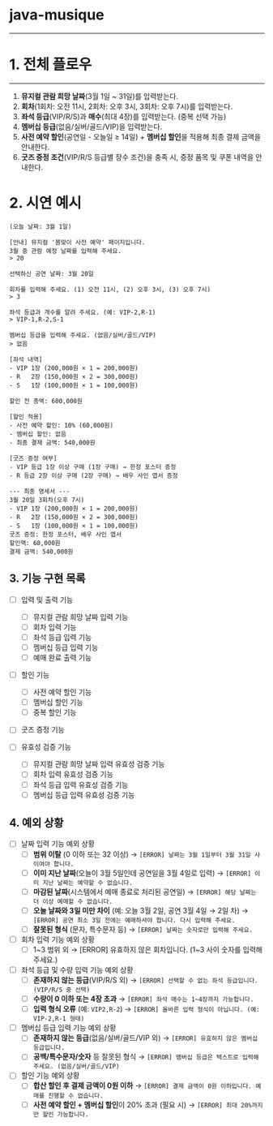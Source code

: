 # java-musique

***

# 1. 전체 플로우

***

1. **뮤지컬 관람 희망 날짜**(3월 1일 ~ 31일)를 입력받는다.
2. **회차**(1회차: 오전 11시, 2회차: 오후 3시, 3회차: 오후 7시)를 입력받는다.
3. **좌석 등급**(VIP/R/S)과 **매수**(최대 4장)를 입력받는다. (중복 선택 가능)
4. **멤버십 등급**(없음/실버/골드/VIP)을 입력받는다.
5. **사전 예약 할인**(공연일 - 오늘일 ≥ 14일) + **멤버십 할인**을 적용해 최종 결제 금액을 안내한다.
6. **굿즈 증정 조건**(VIP/R/S 등급별 장수 조건)을 충족 시, 증정 품목 및 쿠폰 내역을 안내한다.

# 2. 시연 예시

```
(오늘 날짜: 3월 1일)

[안내] 뮤지컬 '봄맞이 사전 예약' 페이지입니다.
3월 중 관람 예정 날짜를 입력해 주세요.
> 20

선택하신 공연 날짜: 3월 20일

회차를 입력해 주세요. (1) 오전 11시, (2) 오후 3시, (3) 오후 7시)
> 3

좌석 등급과 개수를 알려 주세요. (예: VIP-2,R-1)
> VIP-1,R-2,S-1

멤버십 등급을 입력해 주세요. (없음/실버/골드/VIP)
> 없음

[좌석 내역]
- VIP 1장 (200,000원 × 1 = 200,000원)
- R   2장 (150,000원 × 2 = 300,000원)
- S   1장 (100,000원 × 1 = 100,000원)

할인 전 총액: 600,000원

[할인 적용]
- 사전 예약 할인: 10% (60,000원)
- 멤버십 할인: 없음
- 최종 결제 금액: 540,000원

[굿즈 증정 여부]
- VIP 등급 1장 이상 구매 (1장 구매) → 한정 포스터 증정
- R 등급 2장 이상 구매 (2장 구매) → 배우 사인 엽서 증정

--- 최종 명세서 ---
3월 20일 3회차(오후 7시)
- VIP 1장 (200,000원 × 1 = 200,000원)
- R   2장 (150,000원 × 2 = 300,000원)
- S   1장 (100,000원 × 1 = 100,000원)
굿즈 증정: 한정 포스터, 배우 사인 엽서
할인액: 60,000원
결제 금액: 540,000원

```

## 3. 기능 구현 목록

- [ ] 입력 및 출력 기능
    - [ ] 뮤지컬 관람 희망 날짜 입력 기능
    - [ ] 회차 입력 기능
    - [ ] 좌석 등급 입력 기능
    - [ ] 멤버십 등급 입력 기능
    - [ ] 예매 완료 출력 기능

- [ ] 할인 기능
    - [ ] 사전 예약 할인 기능
    - [ ] 멤버십 할인 기능
    - [ ] 중복 할인 기능

- [ ] 굿즈 증정 기능

- [ ] 유효성 검증 기능
    - [ ] 뮤지컬 관람 희망 날짜 입력 유효성 검증 기능
    - [ ] 회차 입력 유효성 검증 기능
    - [ ] 좌석 등급 입력 유효성 검증 기능
    - [ ] 멤버십 등급 입력 유효성 검증 기능

## 4. 예외 상황

- [ ] 날짜 입력 기능 예외 상황
    - [ ]  **범위 이탈** (0 이하 또는 32 이상)
      → `[ERROR] 날짜는 3월 1일부터 3월 31일 사이여야 합니다.`
    - [ ]  **이미 지난 날짜**(오늘이 3월 5일인데 공연일을 3월 4일로 입력)
      → `[ERROR] 이미 지난 날짜는 예약할 수 없습니다.`
    - [ ]  **마감된 날짜**(시스템에서 예매 종료로 처리된 공연일)
      → `[ERROR] 해당 날짜는 더 이상 예매할 수 없습니다.`
    - [ ]  **오늘 날짜와 3일 미만 차이** (예: 오늘 3월 2일, 공연 3월 4일 → 2일 차)
      → `[ERROR] 공연 최소 3일 전에는 예매하셔야 합니다. 다시 입력해 주세요.`
    - [ ]  **잘못된 형식** (문자, 특수문자 등)
      → `[ERROR] 날짜는 숫자로만 입력해 주세요.`

- [ ] 회차 입력 기능 예외 상황
    - [ ] 1~3 범위 외
      → [ERROR] 유효하지 않은 회차입니다. (1~3 사이 숫자를 입력해 주세요.)

- [ ] 좌석 등급 및 수량 입력 기능 예외 상황
    - [ ]  **존재하지 않는 등급**(VIP/R/S 외)
      → `[ERROR] 선택할 수 없는 좌석 등급입니다. (VIP/R/S 중 선택)`
    - [ ]  **수량이 0 이하 또는 4장 초과**
      → `[ERROR] 좌석 매수는 1~4장까지 가능합니다.`
    - [ ]  **입력 형식 오류** (예: `VIP2,R-2`)
      → `[ERROR] 올바른 입력 형식이 아닙니다. (예: VIP-2,R-1 형태)`

- [ ] 멤버십 등급 입력 기능 예외 상황
    - [ ]  **존재하지 않는 등급**(없음/실버/골드/VIP 외)
      → `[ERROR] 유효하지 않은 멤버십 등급입니다.`
    - [ ]  **공백/특수문자/숫자** 등 잘못된 형식
      → `[ERROR] 멤버십 등급은 텍스트로 입력해 주세요. (없음/실버/골드/VIP)`

- [ ] 할인 기능 예외 상황
    - [ ]  **합산 할인 후 결제 금액이 0원 이하**
      → `[ERROR] 결제 금액이 0원 이하입니다. 예매를 진행할 수 없습니다.`
    - [ ]  **사전 예약 할인 + 멤버십 할인**이 20% 초과 (필요 시)
      → `[ERROR] 최대 20%까지만 할인 가능합니다.`
